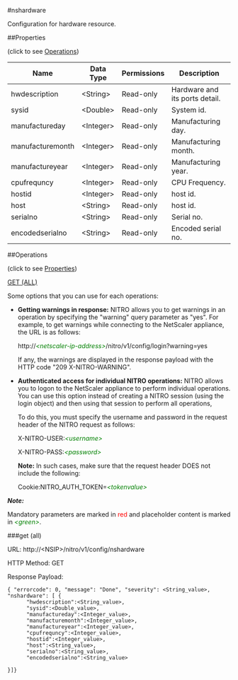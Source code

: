 #nshardware

Configuration for hardware resource.


##Properties 
<span>(click to see [Operations](#operations))</span>


<table><thead><tr><th>Name</th><th> Data Type</th><th> Permissions</th><th>Description</th></tr></thead><tbody><tr><td>hwdescription</td><td>&lt;String></td><td>Read-only</td><td>Hardware and its ports detail.</td><tr><tr><td>sysid</td><td>&lt;Double></td><td>Read-only</td><td>System id.</td><tr><tr><td>manufactureday</td><td>&lt;Integer></td><td>Read-only</td><td>Manufacturing day.</td><tr><tr><td>manufacturemonth</td><td>&lt;Integer></td><td>Read-only</td><td>Manufacturing month.</td><tr><tr><td>manufactureyear</td><td>&lt;Integer></td><td>Read-only</td><td>Manufacturing year.</td><tr><tr><td>cpufrequncy</td><td>&lt;Integer></td><td>Read-only</td><td>CPU Frequency.</td><tr><tr><td>hostid</td><td>&lt;Integer></td><td>Read-only</td><td>host id.</td><tr><tr><td>host</td><td>&lt;String></td><td>Read-only</td><td>host id.</td><tr><tr><td>serialno</td><td>&lt;String></td><td>Read-only</td><td>Serial no.</td><tr><tr><td>encodedserialno</td><td>&lt;String></td><td>Read-only</td><td>Encoded serial no.</td><tr></tbody></table>
##Operations 
<span>(click to see [Properties](#properties))</span>


[GET (ALL)](#get-(all))


Some options that you can use for each operations:
<ul><li><p><b>Getting warnings in response:</b> NITRO allows you to get warnings in an operation by specifying the "warning" query parameter as "yes". For example, to get warnings while connecting to the NetScaler appliance, the URL is as follows:</p><p>http://<span style="color:green;font-style:italic;">&lt;netscaler-ip-address&gt;</span>/nitro/v1/config/login?warning=yes</p><p>If any, the warnings are displayed in the response payload with the HTTP code "209 X-NITRO-WARNING".</p></li><li><p><b>Authenticated access for individual NITRO operations:</b> NITRO allows you to logon to the NetScaler appliance to perform individual operations. You can use this option instead of creating a NITRO session (using the login object) and then using that session to perform all operations,</p><p>To do this, you must specify the username and password in the request header of the NITRO request as follows:</p><p>X-NITRO-USER:<span style="color:green;font-style:italic;">&lt;username&gt;</span></p><p>X-NITRO-PASS:<span style="color:green;font-style:italic;">&lt;password&gt;</span></p><p><b>Note:</b> In such cases, make sure that the request header DOES not include the following:</p><p>Cookie:NITRO_AUTH_TOKEN=<span style="color:green;font-style:italic;">&lt;tokenvalue&gt;</span></p></li></ul>



***Note:*** 
Mandatory parameters are marked in <span style="color:#FF0000;">red</span> and placeholder content is marked in <span style="color:green;font-style:italic">&lt;green&gt;</span>.

###get (all)



URL: http://&lt;NSIP&gt;/nitro/v1/config/nshardware
HTTP Method: GET
Response Payload: ```{ "errorcode": 0, "message": "Done", "severity": <String_value>, "nshardware": [ {      "hwdescription":<String_value>,      "sysid":<Double_value>,      "manufactureday":<Integer_value>,      "manufacturemonth":<Integer_value>,      "manufactureyear":<Integer_value>,      "cpufrequncy":<Integer_value>,      "hostid":<Integer_value>,      "host":<String_value>,      "serialno":<String_value>,      "encodedserialno":<String_value>}]}```



